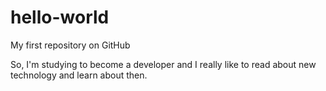 # hello-world
My first repository on GitHub

So, I'm studying to become a developer and I really like to read about new technology and learn about then.
